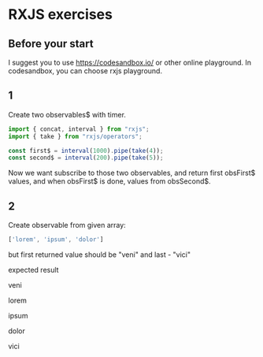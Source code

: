 # RXJS exercises

## Before your start
I suggest you to use https://codesandbox.io/ or other online playground. In codesandbox, you can choose rxjs playground.


## 1
Create two observables$ with timer. 
```js
import { concat, interval } from "rxjs";
import { take } from "rxjs/operators";

const first$ = interval(1000).pipe(take(4));
const second$ = interval(200).pipe(take(5));

```
Now we want subscribe to those two observables, and return first obsFirst$ values, and when obsFirst$ is done, values from obsSecond$. 

## 2

Create observable from given array:

```js
['lorem', 'ipsum', 'dolor']
```
but first returned value should be "veni" and last - "vici"

expected result

veni 

lorem

ipsum

dolor

vici 

